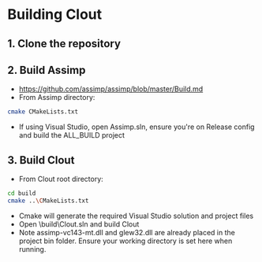 # Building Clout

## 1. Clone the repository
## 2. Build Assimp
* https://github.com/assimp/assimp/blob/master/Build.md
* From Assimp directory: 
```bash
cmake CMakeLists.txt
```
* If using Visual Studio, open Assimp.sln, ensure you're on Release config and build the ALL_BUILD project
## 3. Build Clout
* From Clout root directory:
 ```bash
 cd build
cmake ..\CMakeLists.txt
```
* Cmake will generate the required Visual Studio solution and project files
* Open \build\Clout.sln and build Clout
* Note assimp-vc143-mt.dll and glew32.dll are already placed in the project bin folder.  Ensure your working directory is set here when running.
